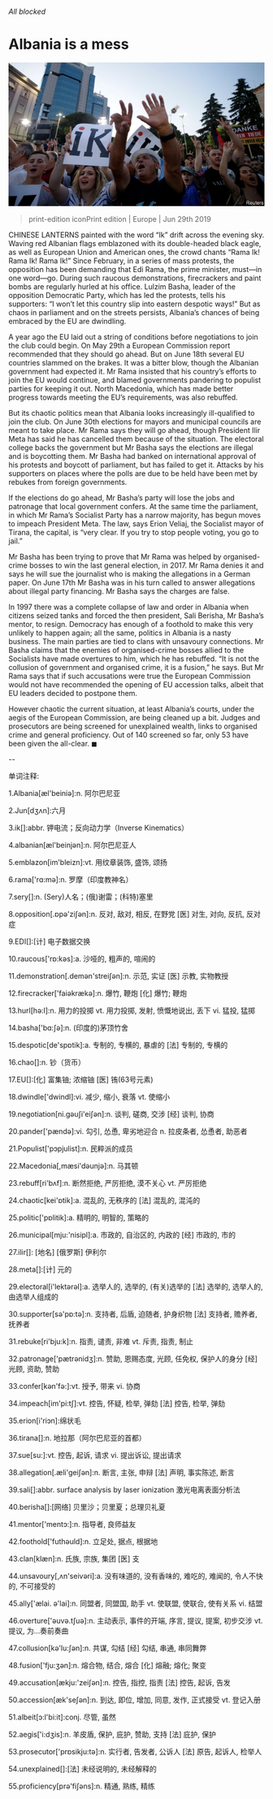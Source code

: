 ###### All blocked

# Albania is a mess 

![image](images/20190629_eup502.jpg) 

> print-edition iconPrint edition | Europe | Jun 29th 2019 

CHINESE LANTERNS painted with the word “Ik” drift across the evening sky. Waving red Albanian flags emblazoned with its double-headed black eagle, as well as European Union and American ones, the crowd chants “Rama Ik! Rama Ik! Rama Ik!” Since February, in a series of mass protests, the opposition has been demanding that Edi Rama, the prime minister, must—in one word—go. During such raucous demonstrations, firecrackers and paint bombs are regularly hurled at his office. Lulzim Basha, leader of the opposition Democratic Party, which has led the protests, tells his supporters: “I won’t let this country slip into eastern despotic ways!” But as chaos in parliament and on the streets persists, Albania’s chances of being embraced by the EU are dwindling. 

A year ago the EU laid out a string of conditions before negotiations to join the club could begin. On May 29th a European Commission report recommended that they should go ahead. But on June 18th several EU countries slammed on the brakes. It was a bitter blow, though the Albanian government had expected it. Mr Rama insisted that his country’s efforts to join the EU would continue, and blamed governments pandering to populist parties for keeping it out. North Macedonia, which has made better progress towards meeting the EU’s requirements, was also rebuffed. 

But its chaotic politics mean that Albania looks increasingly ill-qualified to join the club. On June 30th elections for mayors and municipal councils are meant to take place. Mr Rama says they will go ahead, though President Ilir Meta has said he has cancelled them because of the situation. The electoral college backs the government but Mr Basha says the elections are illegal and is boycotting them. Mr Basha had banked on international approval of his protests and boycott of parliament, but has failed to get it. Attacks by his supporters on places where the polls are due to be held have been met by rebukes from foreign governments. 

If the elections do go ahead, Mr Basha’s party will lose the jobs and patronage that local government confers. At the same time the parliament, in which Mr Rama’s Socialist Party has a narrow majority, has begun moves to impeach President Meta. The law, says Erion Veliaj, the Socialist mayor of Tirana, the capital, is “very clear. If you try to stop people voting, you go to jail.” 

Mr Basha has been trying to prove that Mr Rama was helped by organised-crime bosses to win the last general election, in 2017. Mr Rama denies it and says he will sue the journalist who is making the allegations in a German paper. On June 17th Mr Basha was in his turn called to answer allegations about illegal party financing. Mr Basha says the charges are false. 

In 1997 there was a complete collapse of law and order in Albania when citizens seized tanks and forced the then president, Sali Berisha, Mr Basha’s mentor, to resign. Democracy has enough of a foothold to make this very unlikely to happen again; all the same, politics in Albania is a nasty business. The main parties are tied to clans with unsavoury connections. Mr Basha claims that the enemies of organised-crime bosses allied to the Socialists have made overtures to him, which he has rebuffed. “It is not the collusion of government and organised crime, it is a fusion,” he says. But Mr Rama says that if such accusations were true the European Commission would not have recommended the opening of EU accession talks, albeit that EU leaders decided to postpone them. 

However chaotic the current situation, at least Albania’s courts, under the aegis of the European Commission, are being cleaned up a bit. Judges and prosecutors are being screened for unexplained wealth, links to organised crime and general proficiency. Out of 140 screened so far, only 53 have been given the all-clear. ◼ 

-- 

 单词注释:

1.Albania[æl'beiniә]:n. 阿尔巴尼亚 

2.Jun[dʒʌn]:六月 

3.ik[]:abbr. 钾电流；反向动力学（Inverse Kinematics） 

4.albanian[æl'beinjәn]:n. 阿尔巴尼亚人 

5.emblazon[im'bleizn]:vt. 用纹章装饰, 盛饰, 颂扬 

6.rama['rɑ:mә]:n. 罗摩（印度教神名） 

7.sery[]:n. (Sery)人名；(俄)谢雷；(科特)塞里 

8.opposition[.ɒpә'ziʃәn]:n. 反对, 敌对, 相反, 在野党 [医] 对生, 对向, 反抗, 反对症 

9.EDI[]:[计] 电子数据交换 

10.raucous['rɒ:kәs]:a. 沙哑的, 粗声的, 喧闹的 

11.demonstration[.demәn'streiʃәn]:n. 示范, 实证 [医] 示教, 实物教授 

12.firecracker['faiәkrækә]:n. 爆竹, 鞭炮 [化] 爆竹; 鞭炮 

13.hurl[hә:l]:n. 用力的投掷 vt. 用力投掷, 发射, 愤慨地说出, 丢下 vi. 猛投, 猛掷 

14.basha['bɑ:ʃә]:n. (印度的)茅顶竹舍 

15.despotic[de'spɒtik]:a. 专制的, 专横的, 暴虐的 [法] 专制的, 专横的 

16.chao[]:n. 钞（货币） 

17.EU[]:[化] 富集铀; 浓缩铀 [医] 铕(63号元素) 

18.dwindle['dwindl]:vi. 减少, 缩小, 衰落 vt. 使缩小 

19.negotiation[ni.gәuʃi'eiʃәn]:n. 谈判, 磋商, 交涉 [经] 谈判, 协商 

20.pander['pændә]:vi. 勾引, 怂恿, 卑劣地迎合 n. 拉皮条者, 怂恿者, 助恶者 

21.Populist['pɔpjulist]:n. 民粹派的成员 

22.Macedonia[,mæsi'dәunjә]:n. 马其顿 

23.rebuff[ri'bʌf]:n. 断然拒绝, 严厉拒绝, 漠不关心 vt. 严厉拒绝 

24.chaotic[kei'ɒtik]:a. 混乱的, 无秩序的 [法] 混乱的, 混沌的 

25.politic['pɒlitik]:a. 精明的, 明智的, 策略的 

26.municipal[mju:'nisipl]:a. 市政的, 自治区的, 内政的 [经] 市政的, 市的 

27.ilir[]: [地名] [俄罗斯] 伊利尔 

28.meta[]:[计] 元的 

29.electoral[i'lektәrәl]:a. 选举人的, 选举的, (有关)选举的 [法] 选举的, 选举人的, 由选举人组成的 

30.supporter[sә'pɒ:tә]:n. 支持者, 后盾, 迫随者, 护身织物 [法] 支持者, 赡养者, 抚养者 

31.rebuke[ri'bju:k]:n. 指责, 谴责, 非难 vt. 斥责, 指责, 制止 

32.patronage['pætrәnidʒ]:n. 赞助, 恩赐态度, 光顾, 任免权, 保护人的身分 [经] 光顾, 资助, 赞助 

33.confer[kәn'fә:]:vt. 授予, 带来 vi. 协商 

34.impeach[im'pi:tʃ]:vt. 控告, 怀疑, 检举, 弹劾 [法] 控告, 检举, 弹劾 

35.erion[i'riɔn]:绵状毛 

36.tirana[]:n. 地拉那（阿尔巴尼亚的首都） 

37.sue[su:]:vt. 控告, 起诉, 请求 vi. 提出诉讼, 提出请求 

38.allegation[.æli'geiʃәn]:n. 断言, 主张, 申辩 [法] 声明, 事实陈述, 断言 

39.sali[]:abbr. surface analysis by laser ionization 激光电离表面分析法 

40.berisha[]:[网络] 贝里沙；贝里夏；总理贝礼夏 

41.mentor['mentɔ:]:n. 指导者, 良师益友 

42.foothold['futhәuld]:n. 立足处, 据点, 根据地 

43.clan[klæn]:n. 氏族, 宗族, 集团 [医] 支 

44.unsavoury[,ʌn'seivәri]:a. 没有味道的, 没有香味的, 难吃的, 难闻的, 令人不快的, 不可接受的 

45.ally['ælai. ә'lai]:n. 同盟者, 同盟国, 助手 vt. 使联盟, 使联合, 使有关系 vi. 结盟 

46.overture['әuvә.tʃuә]:n. 主动表示, 事件的开端, 序言, 提议, 提案, 初步交涉 vt. 提议, 为...奏前奏曲 

47.collusion[kә'lu:ʃәn]:n. 共谋, 勾结 [经] 勾结, 串通, 串同舞弊 

48.fusion['fju:ʒәn]:n. 熔合物, 结合, 熔合 [化] 熔融; 熔化; 聚变 

49.accusation[ækju:'zeiʃәn]:n. 控告, 指控, 指责 [法] 控告, 起诉, 告发 

50.accession[æk'seʃәn]:n. 到达, 即位, 增加, 同意, 发作, 正式接受 vt. 登记入册 

51.albeit[ɔ:l'bi:it]:conj. 尽管, 虽然 

52.aegis['i:dʒis]:n. 羊皮盾, 保护, 庇护, 赞助, 支持 [法] 庇护, 保护 

53.prosecutor['prɒsikju:tә]:n. 实行者, 告发者, 公诉人 [法] 原告, 起诉人, 检举人 

54.unexplained[]:[法] 未经说明的, 未经解释的 

55.proficiency[prә'fiʃәns]:n. 精通, 熟练, 精练 

